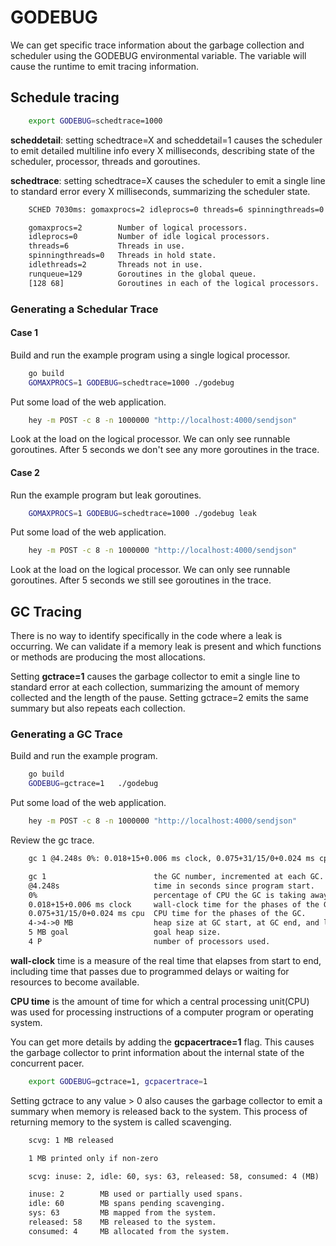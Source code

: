 # GODEBUG

We can get specific trace information about the garbage collection and  scheduler using the GODEBUG environmental variable. The variable will cause the runtime to emit tracing information.

## Schedule tracing

```sh
    export GODEBUG=schedtrace=1000
```

__scheddetail__: setting schedtrace=X and scheddetail=1 causes the scheduler to emit detailed multiline info every X milliseconds, describing state of the scheduler, processor, threads and goroutines.

__schedtrace__: setting schedtrace=X causes the scheduler to emit a single line to standard error every X milliseconds, summarizing the scheduler state.

```txt
    SCHED 7030ms: gomaxprocs=2 idleprocs=0 threads=6 spinningthreads=0 idlethreads=2 runqueue=129 [128 68]

    gomaxprocs=2        Number of logical processors.
    idleprocs=0         Number of idle logical processors.
    threads=6           Threads in use.
    spinningthreads=0   Threads in hold state.
    idlethreads=2       Threads not in use.
    runqueue=129        Goroutines in the global queue.
    [128 68]            Goroutines in each of the logical processors.
```

### Generating a Schedular Trace

#### Case 1

Build and run the example program using a single logical processor.

```sh
    go build
    GOMAXPROCS=1 GODEBUG=schedtrace=1000 ./godebug
```

Put some load of the web application.

```sh
    hey -m POST -c 8 -n 1000000 "http://localhost:4000/sendjson"
```

Look at the load on the logical processor. We can only see runnable goroutines. After 5 seconds we don't see any more goroutines in the trace.

#### Case 2

Run the example program but leak goroutines.

```sh
    GOMAXPROCS=1 GODEBUG=schedtrace=1000 ./godebug leak
```

Put some load of the web application.

```sh
    hey -m POST -c 8 -n 1000000 "http://localhost:4000/sendjson"
```

Look at the load on the logical processor. We can only see runnable goroutines. After 5 seconds we still see goroutines in the trace.

## GC Tracing

There is no way to identify specifically in the code where a leak is occurring. We can validate if a memory leak is present and  which functions or methods are producing the most allocations.

Setting __gctrace=1__ causes the garbage collector to emit a single line to standard error at each collection, summarizing the amount of memory collected and the length of the pause. Setting gctrace=2 emits the same summary but also repeats each collection.

### Generating a GC Trace

Build and run the example program.

```sh
    go build
    GODEBUG=gctrace=1   ./godebug
```

Put some load of the web application.

```sh
    hey -m POST -c 8 -n 1000000 "http://localhost:4000/sendjson"
```

Review the gc trace.

```txt
    gc 1 @4.248s 0%: 0.018+15+0.006 ms clock, 0.075+31/15/0+0.024 ms cpu, 4->4->0 MB, 5 MB goal, 4 P
```

```txt
    gc 1                        the GC number, incremented at each GC.
    @4.248s                     time in seconds since program start.
    0%                          percentage of CPU the GC is taking away from us.
    0.018+15+0.006 ms clock     wall-clock time for the phases of the GC.
    0.075+31/15/0+0.024 ms cpu  CPU time for the phases of the GC.
    4->4->0 MB                  heap size at GC start, at GC end, and live heap.
    5 MB goal                   goal heap size.
    4 P                         number of processors used.
```

__wall-clock__ time is a measure of the real time that elapses from start to end, including time that passes due to programmed delays or waiting for resources to become available.

__CPU time__ is the amount of time for which a central processing unit(CPU) was used for processing instructions of a computer program or operating system.

You can get more details by adding the __gcpacertrace=1__ flag. This causes the garbage collector to print information about the internal state of the concurrent pacer.

```sh
    export GODEBUG=gctrace=1, gcpacertrace=1
```

Setting gctrace to any value > 0 also causes the garbage collector to emit a summary when memory is released back to the system. This process of returning memory to the system is called scavenging.

```txt
    scvg: 1 MB released
```

```txt
    1 MB printed only if non-zero
```

```txt
    scvg: inuse: 2, idle: 60, sys: 63, released: 58, consumed: 4 (MB)
```

```txt
    inuse: 2        MB used or partially used spans.
    idle: 60        MB spans pending scavenging.
    sys: 63         MB mapped from the system.
    released: 58    MB released to the system.
    consumed: 4     MB allocated from the system.
```
